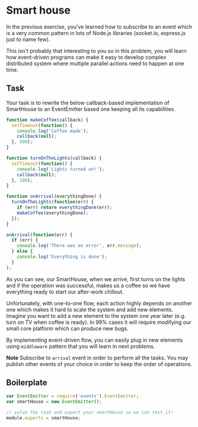 # Smart house

In the previous exercise, you've learned how to subscribe to an event which is a very common pattern in lots of
Node.js libraries (socket.io, express.js just to name few). 

This isn't probably that interesting to you so in this problem, you will learn how event-driven programs can make it easy to develop complex distributed system where multiple parallel actions need to happen at one time.

## Task

Your task is to rewrite the below callback-based implementation of SmartHouse to an EventEmitter based one keeping all its capabilities.

```js
function makeCoffee(callback) {
  setTimeout(function() {
    console.log('Coffee made');
    callback(null);
  }, 500);
}

function turnOnTheLights(callback) {
  setTimeout(function() {
    console.log('Lights turned on!');
    callback(null);
  }, 100);
}

function onArrival(everythingDone) {
  turnOnTheLights(function(err) {
    if (err) return everythingDone(err);
    makeCoffee(everythingDone);
  });
}

onArrival(function(err) {
  if (err) {
    console.log('There was an error', err.message);
  } else {
    console.log('Everything is done');
  }
);
```
As you can see, our SmartHouse, when we arrive, first turns on the lights and if the operation was successful, makes us a coffee so we have everything ready to start our after-work chillout. 

Unfortunately, with one-to-one flow, each action highly depends on another one which makes it hard to scale the system and add new elements. Imagine you want to add a new element to the system one year later (e.g. turn on TV when coffee is ready). In 99% cases it will require modifying our small core platform which can produce new bugs. 

By implementing event-driven flow, you can easily plug in new elements using `middleware` pattern that you will learn in next problems.

**Note** 
Subscribe to `arrival` event in order to perform all the tasks. You may publish other events of your choice in order to keep the order of operations.

## Boilerplate

```js
var EventEmitter = require('events').EventEmitter;
var smartHouse = new EventEmitter();

// solve the task and export your smartHouse so we can test it!
module.exports = smartHouse;
```
